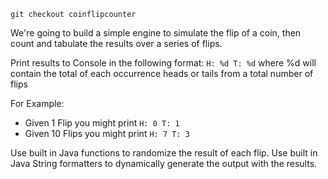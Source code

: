`git checkout coinflipcounter`

We're going to build a simple engine to simulate the flip of a coin,  then count and tabulate the results over a series of flips.

Print results to Console in the following format:  `H: %d T: %d`  where %d will contain the total of each occurrence heads or tails from a total number of flips

For Example: 
* Given 1 Flip you might print `H: 0 T: 1`
* Given 10 Flips you might print `H: 7 T: 3`

Use built in Java functions to randomize the result of each flip.
Use built in Java String formatters to dynamically generate the output with the results.
